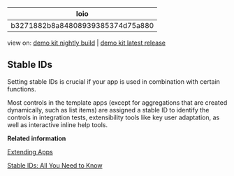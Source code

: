 <!-- loiob3271882b8a84808939385374d75a880 -->

| loio |
| -----|
| b3271882b8a84808939385374d75a880 |

<div id="loio">

view on: [demo kit nightly build](https://openui5nightly.hana.ondemand.com/#/topic/b3271882b8a84808939385374d75a880) | [demo kit latest release](https://openui5.hana.ondemand.com/#/topic/b3271882b8a84808939385374d75a880)</div>

## Stable IDs

Setting stable IDs is crucial if your app is used in combination with certain functions.

Most controls in the template apps \(except for aggregations that are created dynamically, such as list items\) are assigned a stable ID to identify the controls in integration tests, extensibility tools like key user adaptation, as well as interactive inline help tools.

**Related information**  


[Extending Apps](Extending_Apps_a264a9a.md)

[Stable IDs: All You Need to Know](Stable_IDs_All_You_Need_to_Know_f51dbb7.md)

